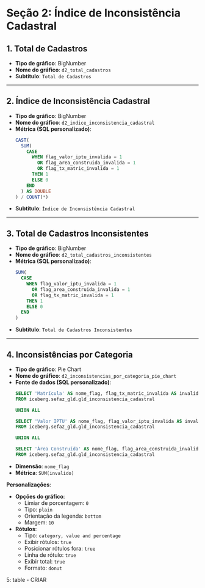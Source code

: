 # Seção 2: Índice de Inconsistência Cadastral

## 1. Total de Cadastros  
- **Tipo de gráfico**: BigNumber  
- **Nome do gráfico**: `d2_total_cadastros`  
- **Subtítulo**: `Total de Cadastros`

---

## 2. Índice de Inconsistência Cadastral  
- **Tipo de gráfico**: BigNumber  
- **Nome do gráfico**: `d2_indice_inconsistencia_cadastral`  
- **Métrica (SQL personalizado)**:
  ```sql
  CAST(
    SUM(
      CASE
        WHEN flag_valor_iptu_invalida = 1
          OR flag_area_construida_invalida = 1
          OR flag_tx_matric_invalida = 1
        THEN 1
        ELSE 0
      END
    ) AS DOUBLE
  ) / COUNT(*)
  ```
- **Subtítulo**: `Índice de Inconsistência Cadastral`

---

## 3. Total de Cadastros Inconsistentes  
- **Tipo de gráfico**: BigNumber  
- **Nome do gráfico**: `d2_total_cadastros_inconsistentes`  
- **Métrica (SQL personalizado)**:
  ```sql
  SUM(
    CASE
      WHEN flag_valor_iptu_invalida = 1
        OR flag_area_construida_invalida = 1
        OR flag_tx_matric_invalida = 1
      THEN 1
      ELSE 0
    END
  )
  ```
- **Subtítulo**: `Total de Cadastros Inconsistentes`

---

## 4. Inconsistências por Categoria  
- **Tipo de gráfico**: Pie Chart  
- **Nome do gráfico**: `d2_inconsistencias_por_categoria_pie_chart`  
- **Fonte de dados (SQL personalizado)**:
  ```sql
  SELECT 'Matrícula' AS nome_flag, flag_tx_matric_invalida AS invalido
  FROM iceberg.sefaz_gld.gld_inconsistencia_cadastral

  UNION ALL

  SELECT 'Valor IPTU' AS nome_flag, flag_valor_iptu_invalida AS invalido
  FROM iceberg.sefaz_gld.gld_inconsistencia_cadastral

  UNION ALL

  SELECT 'Área Construída' AS nome_flag, flag_area_construida_invalida AS invalido
  FROM iceberg.sefaz_gld.gld_inconsistencia_cadastral
  ```
- **Dimensão**: `nome_flag`  
- **Métrica**: `SUM(invalido)`

**Personalizações**:
- **Opções do gráfico**:
  - Limiar de porcentagem: `0`
  - Tipo: `plain`
  - Orientação da legenda: `bottom`
  - Margem: `10`
- **Rótulos**:
  - Tipo: `category, value and percentage`
  - Exibir rótulos: `true`
  - Posicionar rótulos fora: `true`
  - Linha de rótulo: `true`
  - Exibir total: `true`
  - Formato: `donut`


5: table - CRIAR